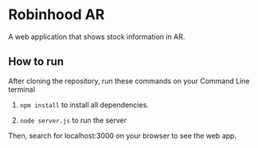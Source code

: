 # Robinhood AR
A web application that shows stock information in AR.

## How to run
After cloning the repository, run these commands on your Command Line terminal

1. `npm install` to install all dependencies.

2. `node server.js` to run the server

Then, search for localhost:3000 on your browser to see the web app.
